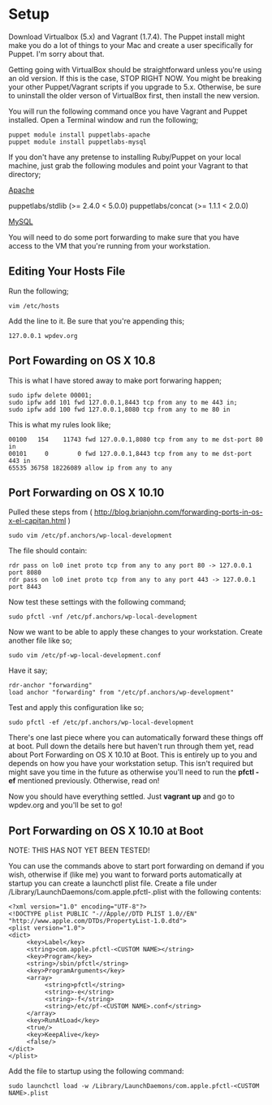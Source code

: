 # Setup


Download Virtualbox (5.x) and Vagrant (1.7.4). The Puppet install might make you do a lot of things to your Mac and create a user specifically for Puppet. I'm sorry about that. 

Getting going with VirtualBox should be straightforward unless you're using an old version. If this is the case, STOP RIGHT NOW. You might be breaking your other Puppet/Vagrant scripts if you upgrade to 5.x. Otherwise, be sure to uninstall the older verson of VirtualBox first, then install the new version.

You will run the following command once you have Vagrant and Puppet installed. Open a Terminal window and run the following;

```
puppet module install puppetlabs-apache
puppet module install puppetlabs-mysql
```

If you don't have any pretense to installing Ruby/Puppet on your local machine, just grab the following modules and point your Vagrant to that directory;


[Apache](https://forge.puppetlabs.com/puppetlabs/apache)

puppetlabs/stdlib (>= 2.4.0 < 5.0.0)
puppetlabs/concat (>= 1.1.1 < 2.0.0)


[MySQL](https://forge.puppetlabs.com/puppetlabs/mysql)


You will need to do some port forwarding to make sure that you have access to the VM that you're running from your workstation.

## Editing Your Hosts File

Run the following;

```
vim /etc/hosts
```

Add the line to it. Be sure that you're appending this;

```
127.0.0.1 wpdev.org
```

## Port Fowarding on OS X 10.8

This is what I have stored away to make port forwaring happen;

```
sudo ipfw delete 00001;
sudo ipfw add 101 fwd 127.0.0.1,8443 tcp from any to me 443 in;
sudo ipfw add 100 fwd 127.0.0.1,8080 tcp from any to me 80 in
```

This is what my rules look like;

```
00100   154    11743 fwd 127.0.0.1,8080 tcp from any to me dst-port 80 in
00101     0        0 fwd 127.0.0.1,8443 tcp from any to me dst-port 443 in
65535 36758 18226089 allow ip from any to any
```

## Port Forwarding on OS X 10.10

Pulled these steps from ( http://blog.brianjohn.com/forwarding-ports-in-os-x-el-capitan.html )

```
sudo vim /etc/pf.anchors/wp-local-development
```

The file should contain:


```
rdr pass on lo0 inet proto tcp from any to any port 80 -> 127.0.0.1 port 8080
rdr pass on lo0 inet proto tcp from any to any port 443 -> 127.0.0.1 port 8443
``` 


Now test these settings with the following command;

```
sudo pfctl -vnf /etc/pf.anchors/wp-local-development
```

Now we want to be able to apply these changes to your workstation. Create another file like so;

```
sudo vim /etc/pf-wp-local-development.conf
```

Have it say;


```
rdr-anchor "forwarding"
load anchor "forwarding" from "/etc/pf.anchors/wp-development"
```


Test and apply this configuration like so;

```
sudo pfctl -ef /etc/pf.anchors/wp-local-development
```

There's one last piece where you can automatically forward these things off at boot. Pull down the details here but haven't run through them yet, read about Port Forwarding on OS X 10.10 at Boot. This is entirely up to you and depends on how you have your workstation setup. This isn't required but might save you time in the future as otherwise you'll need to run the **pfctl -ef** mentioned previously. Otherwise, read on!

Now you should have everything settled. Just **vagrant up** and go to wpdev.org and you'll be set to go!

## Port Forwarding on OS X 10.10 at Boot


NOTE: THIS HAS NOT YET BEEN TESTED!

You can use the commands above to start port forwarding on demand if you wish, otherwise if (like me) you want to forward ports automatically at startup you can create a launchctl plist file. Create a file under /Library/LaunchDaemons/com.apple.pfctl-.plist with the following contents: 
```
<?xml version="1.0" encoding="UTF-8"?>
<!DOCTYPE plist PUBLIC "-//Apple//DTD PLIST 1.0//EN" "http://www.apple.com/DTDs/PropertyList-1.0.dtd">
<plist version="1.0">
<dict>
     <key>Label</key>
     <string>com.apple.pfctl-<CUSTOM NAME></string>
     <key>Program</key>
     <string>/sbin/pfctl</string>
     <key>ProgramArguments</key>
     <array>
          <string>pfctl</string>
          <string>-e</string>
          <string>-f</string>
          <string>/etc/pf-<CUSTOM NAME>.conf</string>
     </array>
     <key>RunAtLoad</key>
     <true/>
     <key>KeepAlive</key>
     <false/>
</dict>
</plist>
```

Add the file to startup using the following command:

```
sudo launchctl load -w /Library/LaunchDaemons/com.apple.pfctl-<CUSTOM NAME>.plist
```
